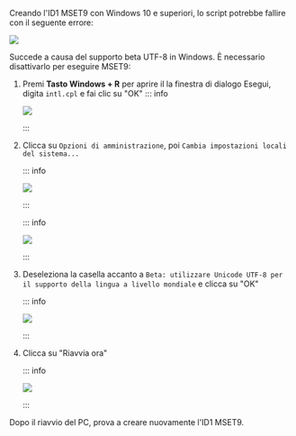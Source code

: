 Creando l'ID1 MSET9 con Windows 10 e superiori, lo script potrebbe fallire con il seguente errore:

![](/images/screenshots/troubleshooting/234.png)

Succede a causa del supporto beta UTF-8 in Windows. È necessario disattivarlo per eseguire MSET9:

1. Premi **Tasto Windows + R** per aprire il la finestra di dialogo Esegui, digita `intl.cpl` e fai clic su "OK"
    ::: info

    ![](/images/screenshots/troubleshooting/234run.png)

    :::

2. Clicca su `Opzioni di amministrazione`, poi `Cambia impostazioni locali del sistema...`

    ::: info

    ![](/images/screenshots/troubleshooting/234region.png)

    :::

    ::: info

    ![](/images/screenshots/troubleshooting/234administrative.png)

    :::

3. Deseleziona la casella accanto a `Beta: utilizzare Unicode UTF-8 per il supporto della lingua a livello mondiale` e clicca su "OK"

    ::: info

    ![](/images/screenshots/troubleshooting/234locale.png)

    :::

4. Clicca su "Riavvia ora"

    ::: info

    ![](/images/screenshots/troubleshooting/234restart.png)

    :::

Dopo il riavvio del PC, prova a creare nuovamente l'ID1 MSET9.
